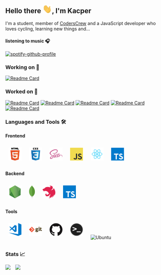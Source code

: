 ## Hello there <img src="./images/hi.gif" width="29px">, I'm Kacper

I'm a student, member of [CodersCrew](https://coderscrew.pl) and a JavaScript developer who loves cycling, learning new things and...

#### listening to music 🎧

[![spotify-github-profile](https://spotify-github-profile.vercel.app/api/view?uid=11137590088&cover_image=true&theme=novatorem)](https://open.spotify.com/user/11137590088?si=561ca247e4d94793)

### Working on 👷

[![Readme Card](https://github-readme-stats.vercel.app/api/pin/?username=CodersCrew&repo=coderscamp)](https://github.com/CodersCrew/coderscamp)

<!-- [![Readme Card](https://github-readme-stats.vercel.app/api/pin/?username=kacper-cyra&repo=portfolio)](https://github.com/kacper-cyra/portfolio) -->

### Worked on 🎉

[![Readme Card](https://github-readme-stats.vercel.app/api/pin/?username=lukaszdutka&repo=coders-camp-hackathon-2021-frontend)](https://github.com/lukaszdutka/coders-camp-hackathon-2021-frontend)
[![Readme Card](https://github-readme-stats.vercel.app/api/pin/?username=HubertLegec&repo=bikely)](https://github.com/HubertLegec/bikely)
[![Readme Card](https://github-readme-stats.vercel.app/api/pin/?username=kacper-cyra&repo=coderscamp-6th-edition-chess-ts)](https://github.com/kacper-cyra/coderscamp-6th-edition-chess-ts)
[![Readme Card](https://github-readme-stats.vercel.app/api/pin/?username=kacper-cyra&repo=react-leaflet-weather)](https://github.com/kacper-cyra/react-leaflet-weather)
[![Readme Card](https://github-readme-stats.vercel.app/api/pin/?username=kacper-cyra&repo=knapsack_problem)](https://github.com/kacper-cyra/knapsack_problem)

### Languages and Tools 🛠️

#### Frontend

<img width="40px" style="margin: 10px" alt="HTML5" src="https://raw.githubusercontent.com/github/explore/80688e429a7d4ef2fca1e82350fe8e3517d3494d/topics/html/html.png" />
<img width="40px" style="margin: 10px" alt="CSS3" src="https://raw.githubusercontent.com/github/explore/80688e429a7d4ef2fca1e82350fe8e3517d3494d/topics/css/css.png" />
<img width="40px" style="margin: 10px" alt="Sass" src="https://raw.githubusercontent.com/github/explore/80688e429a7d4ef2fca1e82350fe8e3517d3494d/topics/sass/sass.png" />
<img width="40px" style="margin: 10px" alt="JavaScript" src="https://raw.githubusercontent.com/github/explore/80688e429a7d4ef2fca1e82350fe8e3517d3494d/topics/javascript/javascript.png" />
<img width="40px" style="margin: 10px" alt="React" src="https://raw.githubusercontent.com/github/explore/80688e429a7d4ef2fca1e82350fe8e3517d3494d/topics/react/react.png" />
<img width="40px" style="margin: 10px" alt="TypeScript" src="https://raw.githubusercontent.com/github/explore/80688e429a7d4ef2fca1e82350fe8e3517d3494d/topics/typescript/typescript.png" />
<div/>

#### Backend

<img width="40px" style="margin: 10px" alt="Node.js" src="https://raw.githubusercontent.com/github/explore/80688e429a7d4ef2fca1e82350fe8e3517d3494d/topics/nodejs/nodejs.png" />
<img height="40px" style="margin: 10px" alt="MongoDB" src="./images/mongodb.png" />
<img width="40px" style="margin: 10px" alt="Nest.js" src="./images/nestjs.svg" />
<img width="40px" style="margin: 10px" alt="TypeScript" src="https://raw.githubusercontent.com/github/explore/80688e429a7d4ef2fca1e82350fe8e3517d3494d/topics/typescript/typescript.png" />

#### Tools

<img width="40px" style="margin: 10px" alt="visual studio code" src="https://raw.githubusercontent.com/github/explore/80688e429a7d4ef2fca1e82350fe8e3517d3494d/topics/visual-studio-code/visual-studio-code.png"/>
<img width="40px" style="margin: 10px" alt="Git" src="https://raw.githubusercontent.com/github/explore/80688e429a7d4ef2fca1e82350fe8e3517d3494d/topics/git/git.png" />
<img width="40px" style="margin: 10px" alt="GitHub" src="https://raw.githubusercontent.com/github/explore/78df643247d429f6cc873026c0622819ad797942/topics/github/github.png" />
<img width="40px" style="margin: 10px" alt="Terminal" src="https://raw.githubusercontent.com/github/explore/80688e429a7d4ef2fca1e82350fe8e3517d3494d/topics/terminal/terminal.png" />
<img width="40px" style="margin: 10px" alt="Ubuntu" src="./images/ubuntu.ico" />

<br/>

### Stats 📈

<div style="display:flex; align-content: center">
<img style="margin-right: 15px" src="https://github-readme-stats.vercel.app/api?username=kacper-cyra&&show_icons=true">
<img src="https://github-readme-stats.vercel.app/api/top-langs/?username=kacper-cyra&hide=TeX&layout=compact" />
</div>
